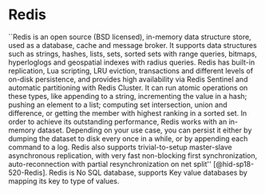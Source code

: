Redis
=====

``Redis is an open source (BSD licensed), in-memory data structure store,
used as a database, cache and message broker. It supports data
structures such as strings, hashes, lists, sets, sorted sets with range
queries, bitmaps, hyperloglogs and geospatial indexes with radius
queries. Redis has built-in replication, Lua scripting, LRU eviction,
transactions and different levels of on-disk persistence, and provides
high availability via Redis Sentinel and automatic partitioning with
Redis Cluster. It can run atomic operations on these types, like
appending to a string, incrementing the value in a hash; pushing an
element to a list; computing set intersection, union and difference, or
getting the member with highest ranking in a sorted set. In order to
achieve its outstanding performance, Redis works with an in-memory
dataset. Depending on your use case, you can persist it either by
dumping the dataset to disk every once in a while, or by appending each
command to a log. Redis also supports trivial-to-setup master-slave
asynchronous replication, with very fast non-blocking first
synchronization, auto-reconnection with partial resynchronization on net
split'' [@hid-sp18-520-Redis]. Redis is No SQL database, supports Key
value databases by mapping its key to type of values.
